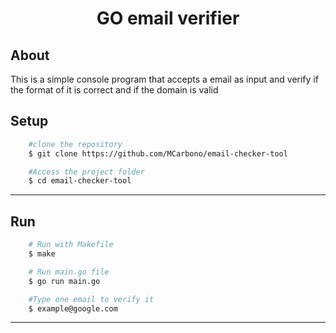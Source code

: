 <h1 align="center"> GO email verifier</h1>

## About

This is a simple console program that accepts a email as input and verify if the format of it is correct and if the domain is valid

## Setup

```bash
    #clone the repository
    $ git clone https://github.com/MCarbono/email-checker-tool

    #Access the project folder
    $ cd email-checker-tool
```
---

## Run

```bash
    # Run with Makefile
    $ make

    # Run main.go file
    $ go run main.go

    #Type one email to verify it
    $ example@google.com
```
---
